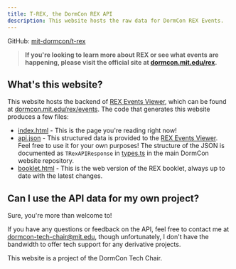 ```yaml
---
title: T-REX, the DormCon REX API
description: This website hosts the raw data for DormCon REX Events.
---
```


GitHub: [mit-dormcon/t-rex][repo]

> **If you're looking to learn more about REX or see what events are happening, please visit the official site at [dormcon.mit.edu/rex](https://dormcon.mit.edu/rex).**

## What's this website?

This website hosts the backend of [REX Events Viewer][events], which can be found at [dormcon.mit.edu/rex/events][events]. The code that generates this website produces a few files:

- [index.html](/index.html) - This is the page you're reading right now!
- [api.json](/api.json) - This structured data is provided to the [REX Events Viewer][events]. Feel free to use it for your own purposes! The structure of the JSON is documented as `TRexAPIResponse` in [types.ts](https://github.com/mit-dormcon/website/blob/master/components/t-rex/types.ts) in the main DormCon website repository.
- [booklet.html](/booklet.html) - This is the web version of the REX booklet, always up to date with the latest changes.

## Can I use the API data for my own project?

Sure, you're more than welcome to!

If you have any questions or feedback on the API, feel free to contact me at <dormcon-tech-chair@mit.edu>, though unfortunately, I don't have the bandwidth to offer tech support for any derivative projects.

This website is a project of the DormCon Tech Chair.

[repo]: https://github.com/mit-dormcon/t-rex
[events]: https://dormcon.mit.edu/rex/events
